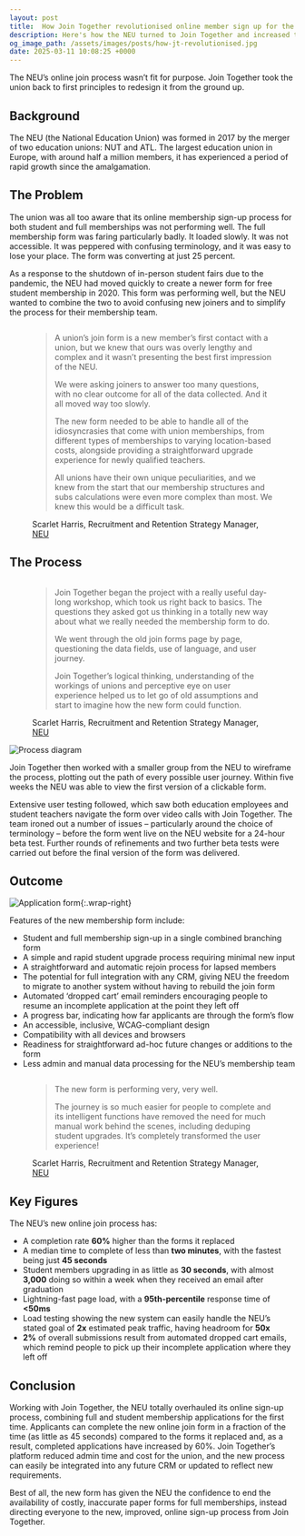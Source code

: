 ```yaml
---
layout: post
title:  How Join Together revolutionised online member sign up for the NEU
description: Here's how the NEU turned to Join Together and increased their form completion rate by 60%
og_image_path: /assets/images/posts/how-jt-revolutionised.jpg
date: 2025-03-11 10:08:25 +0000
---
```


The NEU’s online join process wasn’t fit for purpose. Join Together took the union back to first principles to
redesign it from the ground up.

## Background

The NEU (the National Education Union) was formed in 2017 by the merger of two education unions: NUT and ATL.
The largest education union in Europe, with around half a million members, it has experienced a period of rapid
growth since the amalgamation.

## The Problem

The union was all too aware that its online membership sign-up process for both
student and full memberships was not performing well. The full membership
form was faring particularly badly. It loaded slowly. It was not accessible. It was
peppered with confusing terminology, and it was easy to lose your place. The
form was converting at just 25 percent.

As a response to the shutdown of in-person student fairs due to the pandemic,
the NEU had moved quickly to create a newer form for free student
membership in 2020. This form was performing well, but the NEU wanted to
combine the two to avoid confusing new joiners and to simplify the process
for their membership team.

<figure class="quote neu">
  <img class="avatar" src="/assets/images/people/scarlet-harris.jpg" alt="">

  <blockquote>
    <p>
      A union’s join form is a new member’s first contact with a union, but we knew that ours was overly lengthy and complex
      and it wasn’t presenting the best first impression of the NEU.
    </p>
    <p>
      We were asking joiners to answer too many questions, with
      no clear outcome for all of the data collected. And it all moved way too slowly.
    </p>
    <p>
      The new form needed to be able to handle all of the idiosyncrasies that come with union memberships, from
      different types of memberships to varying location-based costs, alongside providing a straightforward upgrade
      experience for newly qualified teachers.</p>
    <p>
      All unions have their own unique peculiarities, and we knew from the start that our membership structures and
      subs calculations were even more complex than most. We knew this would be a difficult task.
    </p>
  </blockquote>

  <figcaption>Scarlet Harris, Recruitment and Retention Strategy Manager, <a href="https://neu.org.uk">NEU</a></figcaption>
</figure>

## The Process

<figure class="quote neu">
  <img class="avatar" src="/assets/images/people/scarlet-harris.jpg" alt="">

  <blockquote>
    <p>
      Join Together began the project with a really useful day-long workshop, which took us right back to basics. The
      questions they asked got us thinking in a totally new way about what we really needed the membership form to do.
    </p>
    <p>
      We went through the old join forms page by page, questioning the data fields, use of language, and user journey.
    </p>
    <p>
      Join Together’s logical thinking, understanding of the workings of unions and perceptive eye on user experience
      helped us to let go of old assumptions and start to imagine how the new form could function.
    </p>
  </blockquote>
  <figcaption>Scarlet Harris, Recruitment and Retention Strategy Manager, <a href="https://neu.org.uk">NEU</a></figcaption>
</figure>

![Process diagram](/assets/images/process-narrow.svg)

Join Together then worked with a smaller group from the NEU to wireframe the process, plotting out the path of every
possible user journey. Within five weeks the NEU was able to view the first version of a clickable form.

Extensive user testing followed, which saw both education employees and student teachers navigate the form over video
calls with Join Together. The team ironed out a number of issues – particularly around the choice of terminology –
before the form went live on the NEU website for a 24-hour beta test. Further rounds of refinements and two further beta
tests were carried out before the final version of the form was delivered.

## Outcome

![Application form](/assets/images/neu-apply-iphone.png){:.wrap-right}

Features of the new membership form include:

- Student and full membership sign-up in a single combined branching form
- A simple and rapid student upgrade process requiring minimal new input
- A straightforward and automatic rejoin process for lapsed members
- The potential for full integration with any CRM, giving NEU the freedom to migrate to another system without having
  to rebuild the join form
- Automated ‘dropped cart’ email reminders encouraging people to resume an incomplete application at the point they
  left off
- A progress bar, indicating how far applicants are through the form’s flow
- An accessible, inclusive, WCAG-compliant design
- Compatibility with all devices and browsers
- Readiness for straightforward ad-hoc future changes or additions to the form
- Less admin and manual data processing for the NEU’s membership team

<figure class="quote neu">
  <img class="avatar" src="/assets/images/people/scarlet-harris.jpg" alt="">

  <blockquote>
    <p> The new form is performing very, very well.</p>
    <p>
      The journey is so much easier for people to complete and its intelligent functions have removed the need for much manual
      work behind the scenes, including deduping student upgrades. It’s completely transformed the user experience!
    </p>
  </blockquote>
  <figcaption>Scarlet Harris, Recruitment and Retention Strategy Manager, <a href="https://neu.org.uk">NEU</a></figcaption>
</figure>


## Key Figures

The NEU’s new online join process has:

- A completion rate **60%** higher than the forms it replaced
- A median time to complete of less than **two minutes**, with the fastest being just **45 seconds**
- Student members upgrading in as little as **30 seconds**, with almost **3,000** doing so within a week when they received
  an email after graduation
- Lightning-fast page load, with a **95th-percentile** response time of **<50ms**
- Load testing showing the new system can easily handle the NEU’s stated goal
  of **2x** estimated peak traffic, having headroom for **50x**
- **2%** of overall submissions result from automated dropped cart emails, which
  remind people to pick up their incomplete application where they left off

## Conclusion

Working with Join Together, the NEU totally overhauled its online sign-up process, combining full and student membership
applications for the first time. Applicants can complete the new online join form in a fraction of the time (as little
as 45 seconds) compared to the forms it replaced and, as a result, completed applications have increased by 60%.
Join Together’s platform reduced admin time and cost for the union, and the new process can easily be integrated into
any future CRM or updated to reflect new requirements.

Best of all, the new form has given the NEU the confidence to end the availability of costly, inaccurate paper forms
for full memberships, instead directing everyone to the new, improved, online sign-up process from Join Together.
